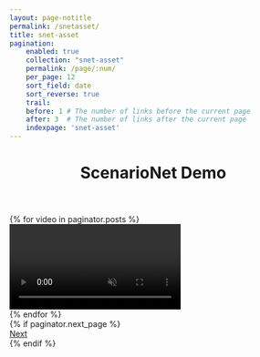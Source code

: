 ```yaml
---
layout: page-notitle
permalink: /snetasset/
title: snet-asset
pagination:
    enabled: true
    collection: "snet-asset"
    permalink: /page/:num/
    per_page: 12
    sort_field: date
    sort_reverse: true
    trail:
    before: 1 # The number of links before the current page
    after: 3  # The number of links after the current page
    indexpage: 'snet-asset'
---
```


<header class="post-header center-text">
    <h1 class="post-title">ScenarioNet Demo</h1>
</header>
<div class="infinite-scroll-gallery">
    <div class="image-gallery">
    {% for video in paginator.posts %}
    <div class="image">
        <video loop muted playsinline data-src="{{ video.src }}" type="video/mp4">
            Your browser does not support the video tag.
        </video>
    </div>
    {% endfor %}
    </div>
    {% if paginator.next_page %}
    <div class="pagination">
        <a href="{{ paginator.next_page_path }}" class="pagination__next">Next</a>
    </div>
    {% endif %}
</div>

<script>
document.addEventListener('DOMContentLoaded', function() {
  var elem = document.querySelector('.image-gallery');
  var msnry = new Masonry( elem, {
    itemSelector: '.image', 
    columnWidth: '.image', 
    percentPosition: true
  });

  var infScroll = new InfiniteScroll( elem, {
    path: 'a.pagination__next',
    append: '.image',
    history: false,
    scrollThreshold: 300,
    status: '.page-load-status',
    debug: true,
    outlayer: msnry,  // use Masonry as the layout view
  });

  var observer = new IntersectionObserver(function(entries) {
    entries.forEach(function(entry) {
      if (entry.isIntersecting) {
        var video = entry.target;
        if (video) {
          video.src = video.getAttribute('data-src');
          video.load();
        }
      }
    });
  }, {
    rootMargin: '100px' // load when the video is within 100px from the viewport
  });

  function initializeVideo(video) {
    video.onloadeddata = function() {
      msnry.layout();
      video.play().catch(function(error) {
        console.log('Error attempting to play:', error);
      });
    };

    video.onerror = function() {
      console.log('Error loading video:', video.src);
      video.parentElement.style.display = 'none'; // Hide the video
    };

    observer.observe(video);
  }

  document.querySelectorAll('.image-gallery video').forEach(initializeVideo);

  infScroll.on('append', function(response, path, items) {
    items.forEach(function(item) {
      var video = item.querySelector('video');
      if (video) {
        initializeVideo(video);
      }
    });
  });
  window.addEventListener('resize', function() {
    msnry.layout();
  });
});
</script>






